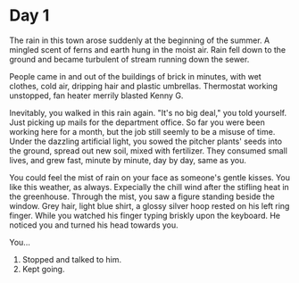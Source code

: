 # Day 1

The rain in this town arose suddenly at the beginning of the summer. A mingled scent of ferns and earth hung in the moist air. Rain fell down to the ground and became turbulent of stream running down the sewer.

People came in and out of the buildings of brick in minutes, with wet clothes, cold air, dripping hair and plastic umbrellas. Thermostat working unstopped, fan heater merrily blasted Kenny G.

Inevitably, you walked in this rain again. "It's no big deal," you told yourself. Just picking up mails for the department office. So far you were been working here for a month, but the job still seemly to be a misuse of time. Under the dazzling artificial light, you sowed the pitcher plants' seeds into the ground, spread out new soil, mixed with fertilizer. They consumed small lives, and grew fast, minute by minute, day by day, same as you.

You could feel the mist of rain on your face as someone's gentle kisses. You like this weather, as always. Expecially the chill wind after the stifling heat in the greenhouse. Through the mist, you saw a figure standing beside the window. Grey hair, light blue shirt, a glossy silver hoop rested on his left ring finger. While you watched his finger typing briskly upon the keyboard. He noticed you and turned his head towards you. 

You...
1. Stopped and talked to him.
2. Kept going.




